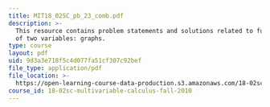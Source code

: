 ```yaml
---
title: MIT18_02SC_pb_23_comb.pdf
description: >-
  This resource contains problem statements and solutions related to functions
  of two variables: graphs.
type: course
layout: pdf
uid: 9d3a3e718f5c4d077fa51cf307c92bef
file_type: application/pdf
file_location: >-
  https://open-learning-course-data-production.s3.amazonaws.com/18-02sc-multivariable-calculus-fall-2010/9d3a3e718f5c4d077fa51cf307c92bef_MIT18_02SC_pb_23_comb.pdf
course_id: 18-02sc-multivariable-calculus-fall-2010
---
```

